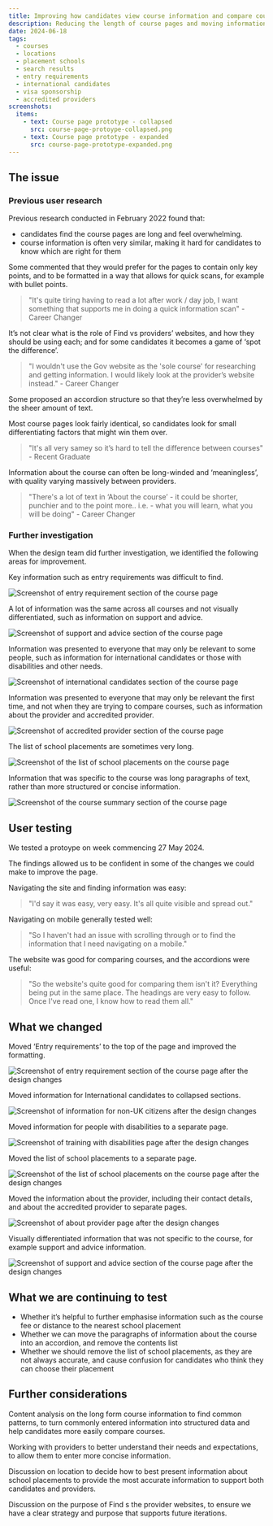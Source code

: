 ```yaml
---
title: Improving how candidates view course information and compare courses
description: Reducing the length of course pages and moving information to be accessible at the point of need.
date: 2024-06-18
tags:
  - courses
  - locations
  - placement schools
  - search results
  - entry requirements
  - international candidates
  - visa sponsorship
  - accredited providers
screenshots:
  items:
    - text: Course page prototype - collapsed
      src: course-page-protoype-collapsed.png
    - text: Course page prototype - expanded
      src: course-page-prototype-expanded.png
---
```


## The issue

### Previous user research

Previous research conducted in February 2022 found that:

- candidates find the course pages are long and feel overwhelming​.
- course information is often very similar, making it hard for candidates to know which are right for them​

Some commented that they would prefer for the pages to contain only key points, and to be formatted in a way that allows for quick scans, for example with bullet points.

> "It's quite tiring having to read a lot after work / day job, I want something that supports me in doing a quick information scan" - Career Changer

It’s not clear what is the role of Find vs providers’ websites​​, and how they should be using each; and for some candidates it becomes a game of ‘spot the difference’.​

> "I wouldn't use the Gov website as the 'sole course' for researching and getting information. I would likely look at the provider’s website instead." - Career Changer​

Some proposed an accordion structure so that they’re less overwhelmed by the sheer amount of text.​

Most course pages look fairly identical, so candidates look for small differentiating factors that might win them over.​

> "It's all very samey so it’s hard to tell the difference between courses" - Recent Graduate

Information about the course can often be long-winded and ‘meaningless’, with quality varying massively between providers.​

> "There's a lot of text in ‘About the course’ - it could be shorter, punchier and to the point more.. i.e. - what you will learn, what you will be doing" - Career Changer

### Further investigation

When the design team did further investigation, we identified the following areas for improvement.

Key information such as entry requirements was difficult to find.

![Screenshot of entry requirement section of the course page](entry-requirements-before.png)

A lot of information was the same across all courses and not visually differentiated, such as information on support and advice.

![Screenshot of support and advice section of the course page](support-and-advice-before.png)

Information was presented to everyone that may only be relevant to some people, such as information for international candidates or those with disabilities and other needs.

![Screenshot of international candidates section of the course page](international-candidates-before.png)

Information was presented to everyone that may only be relevant the first time, and not when they are trying to compare courses, such as information about the provider and accredited provider.

![Screenshot of accredited provider section of the course page](about-accredited-provider.png)

The list of school placements are sometimes very long.

![Screenshot of the list of school placements on the course page](school-placements-before.png)

Information that was specific to the course was long paragraphs of text, rather than more structured or concise information.

![Screenshot of the course summary section of the course page](about-the-course.png)

## User testing

We tested a protoype on week commencing 27 May 2024.

The findings allowed us to be confident in some of the changes we could make to improve the page.

Navigating the site and finding information was easy:

> "I'd say it was easy, very easy. It's all quite visible and spread out."

Navigating on mobile generally tested well:

> "So I haven't had an issue with scrolling through or to find the information that I need navigating on a mobile."

The website was good for comparing courses, and the accordions were useful:

> "So the website's quite good for comparing them isn't it? Everything being put in the same place. The headings are very easy to follow. Once I've read one, I know how to read them all."

## What we changed

Moved ‘Entry requirements’ to the top of the page and improved the formatting.

![Screenshot of entry requirement section of the course page after the design changes](entry-requirements-after.png)

Moved information for International candidates to collapsed sections.

![Screenshot of information for non-UK citizens after the design changes](international-candidates-after.png)

Moved information for people with disabilities to a separate page.

![Screenshot of training with disabilities page after the design changes](training-with-disabilities-after.png)

Moved the list of school placements to a separate page.

![Screenshot of the list of school placements on the course page after the design changes](school-placements-after.png)

Moved the information about the provider, including their contact details, and about the accredited provider to separate pages.

![Screenshot of about provider page after the design changes](about-provider-after.png)

Visually differentiated information that was not specific to the course, for example support and advice information.

![Screenshot of support and advice section of the course page after the design changes](support-and-advice-after.png)

## What we are continuing to test
- Whether it’s helpful to further emphasise information such as the course fee or distance to the nearest school placement
- Whether we can move the paragraphs of information about the course into an accordion, and remove the contents list
- Whether we should remove the list of school placements, as they are not always accurate, and cause confusion for candidates who think they can choose their placement

## Further considerations

Content analysis on the long form course information to find common patterns, to turn commonly entered information into structured data and help candidates more easily compare courses.

Working with providers to better understand their needs and expectations, to allow them to enter more concise information.

Discussion on location to decide how to best present information about school placements to provide the most accurate information to support both candidates and providers.

Discussion on the purpose of Find s the provider websites, to ensure we have a clear strategy and purpose that supports future iterations.
